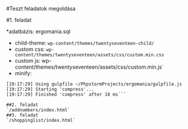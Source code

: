 #Teszt feladatok megoldása

#1. feladat

*adatbázis: ergomania.sql
- child-theme: `wp-content/themes/twentyseventeen-child/`
- custom css: `wp-content/themes/twentyseventeen/assets/css/custom.min.css`
- custom js: wp-content/themes/twentyseventeen/assets/css/custom.min.js`
- minify: 
```rzilahi$ gulp compress
[19:17:29] Using gulpfile ~/PhpstormProjects/ergomania/gulpfile.js
[19:17:29] Starting 'compress'...
[19:17:29] Finished 'compress' after 18 ms```

##2. feladat
`/addnumbers/index.html`
##3. feladat
`/shoppinglist/index.html`
